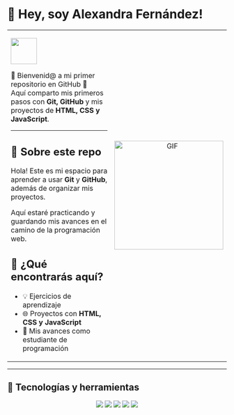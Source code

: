 

<h1 align="left">👋 Hey, soy Alexandra Fernández!</h1>

<table>
<tr>
<td width="70%" align="left">

<p>
  <img height="60px" src="https://readme-typing-svg.herokuapp.com?size=24&color=00C4FF&vCenter=true&width=450&lines=+Welcome+to+my+GitHub+Profile!" />
</p>

🌟 Bienvenid@ a mi primer repositorio en GitHub 🌟  
Aquí comparto mis primeros pasos con <b>Git, GitHub</b> y mis proyectos de <b>HTML, CSS y JavaScript</b>.  

---

## 🙌 Sobre este repo
Hola! Este es mi espacio para aprender a usar **Git** y **GitHub**, además de organizar mis proyectos.  

Aquí estaré practicando y guardando mis avances en el camino de la programación web.  

## 📌 ¿Qué encontrarás aquí?
- 💡 Ejercicios de aprendizaje  
- 🌐 Proyectos con **HTML, CSS y JavaScript**
- 🎯 Mis avances como estudiante de programación  

</td>
<td width="30%" align="center">

<img height="250px" alt="GIF" src="https://media.giphy.com/media/CVtNe84hhYF9u/giphy.gif" />

</td>
</tr>
</table>

---

## 🚀 Tecnologías y herramientas
<p align="center">
  <img src="https://img.shields.io/badge/HTML5-E34F26?logo=html5&logoColor=fff&style=for-the-badge" />
  <img src="https://img.shields.io/badge/CSS3-1572B6?logo=css3&logoColor=fff&style=for-the-badge" />
  <img src="https://img.shields.io/badge/JavaScript-F7DF1E?logo=javascript&logoColor=000&style=for-the-badge" />
  <img src="https://img.shields.io/badge/Git-F05032?logo=git&logoColor=fff&style=for-the-badge" />
  <img src="https://img.shields.io/badge/GitHub-181717?logo=github&logoColor=fff&style=for-the-badge" />
</p>
